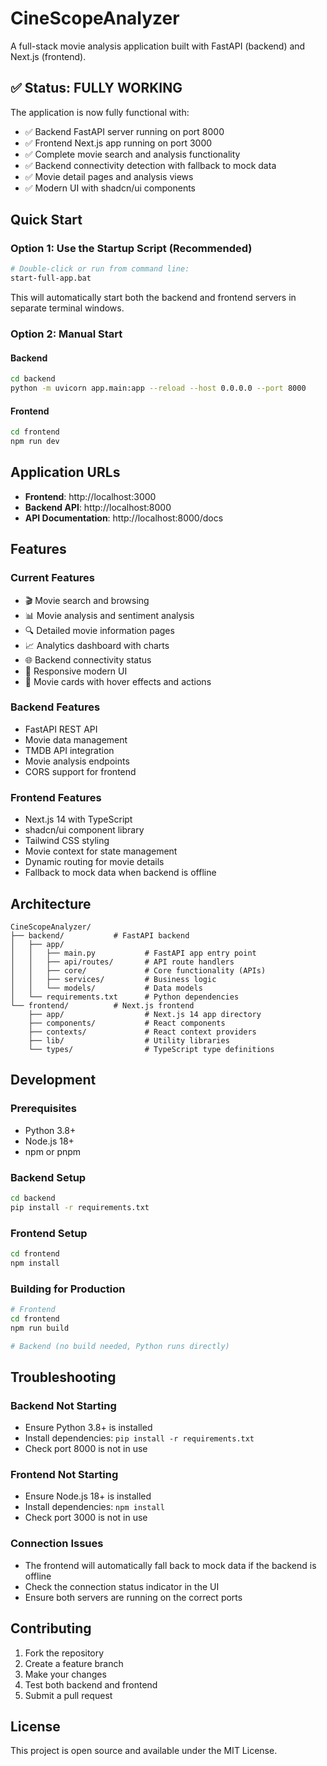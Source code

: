 # CineScopeAnalyzer

A full-stack movie analysis application built with FastAPI (backend) and Next.js (frontend).

## ✅ Status: FULLY WORKING

The application is now fully functional with:
- ✅ Backend FastAPI server running on port 8000
- ✅ Frontend Next.js app running on port 3000  
- ✅ Complete movie search and analysis functionality
- ✅ Backend connectivity detection with fallback to mock data
- ✅ Movie detail pages and analysis views
- ✅ Modern UI with shadcn/ui components

## Quick Start

### Option 1: Use the Startup Script (Recommended)
```bash
# Double-click or run from command line:
start-full-app.bat
```

This will automatically start both the backend and frontend servers in separate terminal windows.

### Option 2: Manual Start

#### Backend
```bash
cd backend
python -m uvicorn app.main:app --reload --host 0.0.0.0 --port 8000
```

#### Frontend
```bash
cd frontend  
npm run dev
```

## Application URLs

- **Frontend**: http://localhost:3000
- **Backend API**: http://localhost:8000
- **API Documentation**: http://localhost:8000/docs

## Features

### Current Features
- 🎬 Movie search and browsing
- 📊 Movie analysis and sentiment analysis
- 🔍 Detailed movie information pages
- 📈 Analytics dashboard with charts
- 🌐 Backend connectivity status
- 📱 Responsive modern UI
- 🎯 Movie cards with hover effects and actions

### Backend Features
- FastAPI REST API
- Movie data management
- TMDB API integration
- Movie analysis endpoints
- CORS support for frontend

### Frontend Features
- Next.js 14 with TypeScript
- shadcn/ui component library
- Tailwind CSS styling
- Movie context for state management
- Dynamic routing for movie details
- Fallback to mock data when backend is offline

## Architecture

```
CineScopeAnalyzer/
├── backend/           # FastAPI backend
│   ├── app/
│   │   ├── main.py           # FastAPI app entry point
│   │   ├── api/routes/       # API route handlers
│   │   ├── core/             # Core functionality (APIs)
│   │   ├── services/         # Business logic
│   │   └── models/           # Data models
│   └── requirements.txt      # Python dependencies
└── frontend/          # Next.js frontend
    ├── app/                  # Next.js 14 app directory
    ├── components/           # React components
    ├── contexts/             # React context providers
    ├── lib/                  # Utility libraries
    └── types/                # TypeScript type definitions
```

## Development

### Prerequisites
- Python 3.8+
- Node.js 18+
- npm or pnpm

### Backend Setup
```bash
cd backend
pip install -r requirements.txt
```

### Frontend Setup  
```bash
cd frontend
npm install
```

### Building for Production
```bash
# Frontend
cd frontend
npm run build

# Backend (no build needed, Python runs directly)
```

## Troubleshooting

### Backend Not Starting
- Ensure Python 3.8+ is installed
- Install dependencies: `pip install -r requirements.txt`
- Check port 8000 is not in use

### Frontend Not Starting  
- Ensure Node.js 18+ is installed
- Install dependencies: `npm install`
- Check port 3000 is not in use

### Connection Issues
- The frontend will automatically fall back to mock data if the backend is offline
- Check the connection status indicator in the UI
- Ensure both servers are running on the correct ports

## Contributing

1. Fork the repository
2. Create a feature branch
3. Make your changes
4. Test both backend and frontend
5. Submit a pull request

## License

This project is open source and available under the MIT License.
